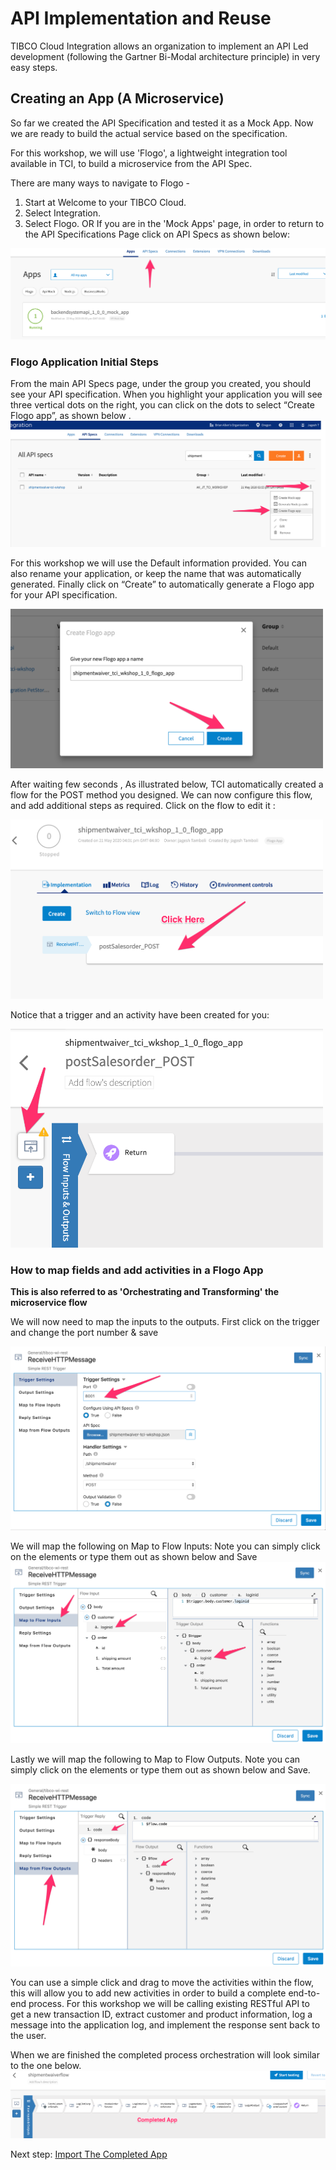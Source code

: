 # API Implementation and Reuse

TIBCO Cloud Integration allows an organization to implement an API Led development (following the Gartner Bi-Modal architecture principle) in very easy steps.  


## Creating an App (A Microservice)

So far we created the API Specification and tested it as a Mock App. Now we are ready to build the actual service based on the specification.

For this workshop, we will use 'Flogo', a lightweight integration tool available in TCI, to build a microservice from the API Spec.

There are many ways to navigate to Flogo -
1)	Start at Welcome to your TIBCO Cloud.
2)	Select Integration.
3)	Select Flogo.
 OR
If you are in the 'Mock Apps' page,
in order to return to the API Specifications Page click on API Specs as shown below:

![APIIMP](/images/apiimp/1.png)

### Flogo Application Initial Steps
From the main API Specs page, under the group you created, you should see your API specification. When you highlight your application you will see three vertical dots on the right, you can click on the dots to select “Create Flogo app”, as shown below .
![APIIMP](/images/apiimp/2.png)

For this workshop we will use the Default information provided. You can also rename your application, or keep the name that was automatically generated.
Finally click on “Create” to automatically generate a Flogo app for your API specification.

<img src="/images/apiimp/3.png" alt="Create App" width=500/>

After waiting few seconds , As illustrated below, TCI automatically created a flow for the POST method you designed. We can now configure this flow, and add additional steps as required.
Click on the flow to edit it :

<img src="/images/apiimp/4.png" alt="Create App" width=500/>

Notice that a trigger and an activity have been created for you:

<img src="/images/apiimp/5.png" alt="Create App" width=500/>

### How to map fields and add activities in a Flogo App

**This is also referred to as 'Orchestrating and Transforming' the microservice flow**

We will now need to map the inputs to the outputs.  First click on the trigger and change the port number & save

![APIIMP](/images/apiimp/6.png)

We will map the following on Map to Flow Inputs: Note you can simply click on the elements or type them out as shown below and Save
![APIIMP](/images/apiimp/7.png)

Lastly we will map the following to Map to Flow Outputs. Note you can simply click on the elements or type them out as shown below and Save.

![APIIMP](/images/apiimp/8.png)

You can use a simple click and drag to move the activities within the flow, this will allow you to add new activities in order to build a complete end-to-end process. For this workshop we will be calling existing RESTful API to get a new transaction ID, extract customer and product information, log a message into the application log, and implement the response sent back to the user.

When we are finished the completed process orchestration will look similar to the one below.
![APIIMP](/images/apiimp/9.png)


Next step: [Import The Completed App](3.importingapp.md)
